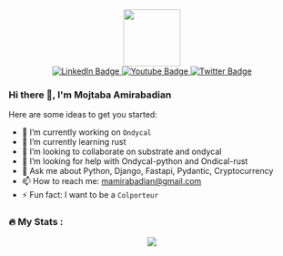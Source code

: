 <div id="header" align="center">
  <img src="https://media.giphy.com/media/M9gbBd9nbDrOTu1Mqx/giphy.gif" width="100"/>
  <div id="badges">
    <a href="https://www.linkedin.com/in/mojtaba-amirabadian-8b173290">
      <img src="https://img.shields.io/badge/LinkedIn-blue?style=for-the-badge&logo=linkedin&logoColor=white" alt="LinkedIn Badge"/>
    </a>
    <a href="_">
      <img src="https://img.shields.io/badge/YouTube-red?style=for-the-badge&logo=youtube&logoColor=white" alt="Youtube Badge"/>
    </a>
    <a href="_">
      <img src="https://img.shields.io/badge/Twitter-blue?style=for-the-badge&logo=twitter&logoColor=white" alt="Twitter Badge"/>
    </a>
  </div>
  <img src="https://komarev.com/ghpvc/?username=your-github-username&style=flat-square&color=blue" alt=""/>
</div>

### Hi there 👋, I'm Mojtaba Amirabadian

Here are some ideas to get you started:

- 🔭 I’m currently working on `Ondycal`
- 🌱 I’m currently learning rust 
- 👯 I’m looking to collaborate on substrate and ondycal
- 🤔 I’m looking for help with Ondycal-python and Ondical-rust
- 💬 Ask me about Python, Django, Fastapi, Pydantic, Cryptocurrency
- 📫 How to reach me: mamirabadian@gmail.com
- ⚡ Fun fact: I want to be a `Colporteur`

### :fire: My Stats :
<p align="center"><img src="https://github-readme-stats.vercel.app/api?username=mojtabaamir&show_icons=true&theme=omni"/></p>
